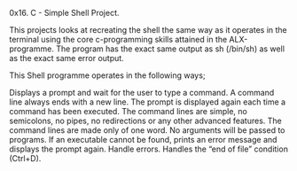 0x16. C - Simple Shell Project.

This projects looks at recreating the shell the same way as it operates in the terminal using the
core c-programming skills attained in the ALX-programme.
The program has the exact same output as sh (/bin/sh) as well as the exact same error output.

This Shell programme operates in the following ways;

Displays a prompt and wait for the user to type a command. A command line always ends with a new line.
The prompt is displayed again each time a command has been executed.
The command lines are simple, no semicolons, no pipes, no redirections or any other advanced features.
The command lines are made only of one word. No arguments will be passed to programs.
If an executable cannot be found, prints an error message and displays the prompt again.
Handle errors.
Handles the “end of file” condition (Ctrl+D).
